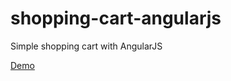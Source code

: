 shopping-cart-angularjs
=======================

Simple shopping cart with AngularJS

[Demo](http://fruit-shop-cart.ru) 
